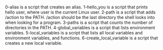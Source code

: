 0-alias is a script that creates an alias.
1-hello_you is a script that prints hello user, where user is the current Linux user.
2-path is a script that adds /action to the PATH. /action should be the last directory the shell looks into when looking for a program.
3-paths is a script that counts the number of directories in the PATH.
4-global_variables is a script that lists environment variables.
5-local_variables is a script that lists all local variables and environment variables, and functions.
6-create_local_variable is a script that creates a new local variable.

